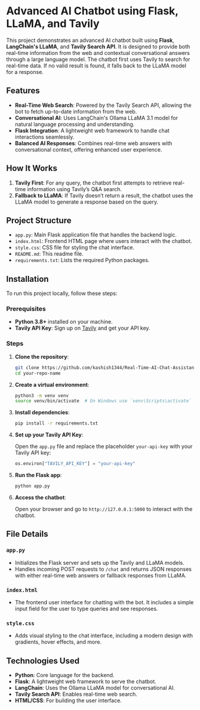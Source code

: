 
# Advanced AI Chatbot using Flask, LLaMA, and Tavily

This project demonstrates an advanced AI chatbot built using **Flask**, **LangChain's LLaMA**, and **Tavily Search API**. It is designed to provide both real-time information from the web and contextual conversational answers through a large language model. The chatbot first uses Tavily to search for real-time data. If no valid result is found, it falls back to the LLaMA model for a response.

## Features

- **Real-Time Web Search**: Powered by the Tavily Search API, allowing the bot to fetch up-to-date information from the web.
- **Conversational AI**: Uses LangChain's Ollama LLaMA 3.1 model for natural language processing and understanding.
- **Flask Integration**: A lightweight web framework to handle chat interactions seamlessly.
- **Balanced AI Responses**: Combines real-time web answers with conversational context, offering enhanced user experience.

## How It Works

1. **Tavily First**: For any query, the chatbot first attempts to retrieve real-time information using Tavily’s Q&A search.
2. **Fallback to LLaMA**: If Tavily doesn’t return a result, the chatbot uses the LLaMA model to generate a response based on the query.

## Project Structure

- `app.py`: Main Flask application file that handles the backend logic.
- `index.html`: Frontend HTML page where users interact with the chatbot.
- `style.css`: CSS file for styling the chat interface.
- `README.md`: This readme file.
- `requirements.txt`: Lists the required Python packages.

## Installation

To run this project locally, follow these steps:

### Prerequisites

- **Python 3.8+** installed on your machine.
- **Tavily API Key**: Sign up on [Tavily](https://tavily.com) and get your API key.

### Steps

1. **Clone the repository**:

    ```bash
    git clone https://github.com/kashish1344/Real-Time-AI-Chat-Assistant.git
    cd your-repo-name
    ```

2. **Create a virtual environment**:

    ```bash
    python3 -m venv venv
    source venv/bin/activate  # On Windows use `venv\Scripts\activate`
    ```

3. **Install dependencies**:

    ```bash
    pip install -r requirements.txt
    ```

4. **Set up your Tavily API Key**:

    Open the `app.py` file and replace the placeholder `your-api-key` with your Tavily API key:
    
    ```python
    os.environ["TAVILY_API_KEY"] = "your-api-key"
    ```

5. **Run the Flask app**:

    ```bash
    python app.py
    ```

6. **Access the chatbot**:

    Open your browser and go to `http://127.0.0.1:5000` to interact with the chatbot.

## File Details

### `app.py`

- Initializes the Flask server and sets up the Tavily and LLaMA models.
- Handles incoming POST requests to `/chat` and returns JSON responses with either real-time web answers or fallback responses from LLaMA.

### `index.html`

- The frontend user interface for chatting with the bot. It includes a simple input field for the user to type queries and see responses.

### `style.css`

- Adds visual styling to the chat interface, including a modern design with gradients, hover effects, and more.

## Technologies Used

- **Python**: Core language for the backend.
- **Flask**: A lightweight web framework to serve the chatbot.
- **LangChain**: Uses the Ollama LLaMA model for conversational AI.
- **Tavily Search API**: Enables real-time web search.
- **HTML/CSS**: For building the user interface.

